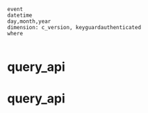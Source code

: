 

```
event
datetime
day,month,year
dimension: c_version, keyguardauthenticated
where


```
# query_api
# query_api
